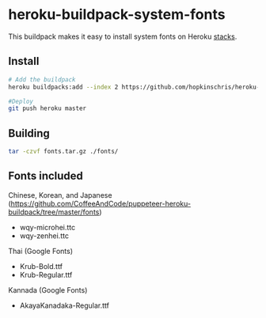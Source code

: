 # heroku-buildpack-system-fonts

This buildpack makes it easy to install system fonts on Heroku [stacks](https://devcenter.heroku.com/articles/stack).

## Install

```bash
# Add the buildpack
heroku buildpacks:add --index 2 https://github.com/hopkinschris/heroku-buildpack-system-fonts.git

#Deploy
git push heroku master
```

## Building

```bash
tar -czvf fonts.tar.gz ./fonts/
```

## Fonts included

Chinese, Korean, and Japanese (https://github.com/CoffeeAndCode/puppeteer-heroku-buildpack/tree/master/fonts)
* wqy-microhei.ttc
* wqy-zenhei.ttc

Thai (Google Fonts)
* Krub-Bold.ttf
* Krub-Regular.ttf

Kannada (Google Fonts)
* AkayaKanadaka-Regular.ttf
